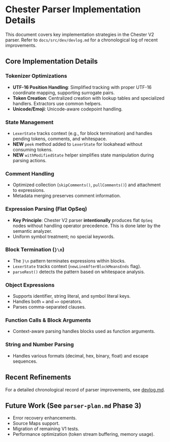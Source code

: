 # Chester Parser Implementation Details

This document covers key implementation strategies in the Chester V2 parser. 
Refer to `docs/src/dev/devlog.md` for a chronological log of recent improvements.

## Core Implementation Details

### Tokenizer Optimizations
- **UTF-16 Position Handling**: Simplified tracking with proper UTF-16 coordinate mapping, supporting surrogate pairs.
- **Token Creation**: Centralized creation with lookup tables and specialized handlers. Extractors use common helpers.
- **Unicode/Emoji**: Unicode-aware codepoint handling.

### State Management
- `LexerState` tracks context (e.g., for block termination) and handles pending tokens, comments, and whitespace.
- **NEW** `peek` method added to `LexerState` for lookahead without consuming tokens.
- **NEW** `withModifiedState` helper simplifies state manipulation during parsing actions.

### Comment Handling
- Optimized collection (`skipComments()`, `pullComments()`) and attachment to expressions.
- Metadata merging preserves comment information.

### Expression Parsing (Flat OpSeq)
- **Key Principle**: Chester V2 parser **intentionally** produces flat `OpSeq` nodes without handling operator precedence. This is done later by the semantic analyzer.
- Uniform symbol treatment; no special keywords.

### Block Termination (`}\n`)
- The `}\n` pattern terminates expressions within blocks.
- `LexerState` tracks context (`newLineAfterBlockMeansEnds` flag).
- `parseRest()` detects the pattern based on whitespace analysis.

### Object Expressions
- Supports identifier, string literal, and symbol literal keys.
- Handles both `=` and `=>` operators.
- Parses comma-separated clauses.

### Function Calls & Block Arguments
- Context-aware parsing handles blocks used as function arguments.

### String and Number Parsing
- Handles various formats (decimal, hex, binary, float) and escape sequences.

## Recent Refinements
For a detailed chronological record of parser improvements, see [devlog.md](devlog.md).

## Future Work (See `parser-plan.md` Phase 3)

- Error recovery enhancements.
- Source Maps support.
- Migration of remaining V1 tests.
- Performance optimization (token stream buffering, memory usage).
